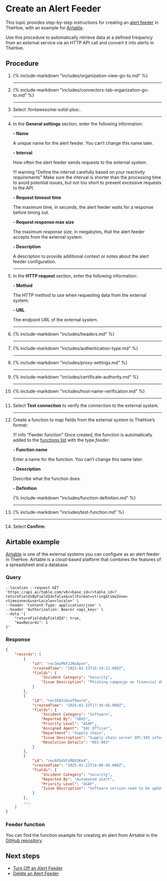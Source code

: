 # Create an Alert Feeder

<!-- md:version 5.5 --> <!-- md:permission `manageConfig` --> <!-- md:license Platinum -->

This topic provides step-by-step instructions for creating an [alert feeder](about-feeders.md) in TheHive, with an example for [Airtable](#airtable-example).

Use this procedure to automatically retrieve data at a defined frequency from an external service via an HTTP API call and convert it into alerts in TheHive.

<h2>Procedure</h2>

1. {% include-markdown "includes/organization-view-go-to.md" %}

    ---

2. {% include-markdown "includes/connectors-tab-organization-go-to.md" %}

    ---

3. Select :fontawesome-solid-plus:.

    ---

4. In the **General settings** section, enter the following information:

    **- Name**

    A unique name for the alert feeder. You can’t change this name later.

    **- Interval**

    How often the alert feeder sends requests to the external system.

    !!! warning "Define the interval carefully based on your reactivity requirements"
        Make sure the interval is shorter than the processing time to avoid potential issues, but not too short to prevent excessive requests to the API.

    **- Request timeout time**

    The maximum time, in seconds, the alert feeder waits for a response before timing out.

    **- Request response max size**

    The maximum response size, in megabytes, that the alert feeder accepts from the external system.

    **- Description**

    A description to provide additional context or notes about the alert feeder configuration.

    ---

5. In the **HTTP request** section, enter the following information:

    **- Method**

    The HTTP method to use when requesting data from the external system.

    **- URL**

    The endpoint URL of the external system.

    ---

6. {% include-markdown "includes/headers.md" %}

    ---

7. {% include-markdown "includes/authentication-type.md" %}

    ---

8. {% include-markdown "includes/proxy-settings.md" %}

    ---

9. {% include-markdown "includes/certificate-authority.md" %}

    ---

10. {% include-markdown "includes/host-name-verification.md" %}

    ---

11. Select **Test connection** to verify the connection to the external system.

    ---

12. Create a function to map fields from the external system to TheHive’s format:

    !!! info "Feeder function"
        Once created, the function is automatically added to the [functions list](../manage-functions/about-functions.md) with the type *feeder*. 

    **- Function name**

    Enter a name for the function. You can’t change this name later.

    **- Description**

    Describe what the function does.

    **- Definition**

    {% include-markdown "includes/function-definition.md" %}

    ---

13. {% include-markdown "includes/test-function.md" %}

    ---

14. Select **Confirm**.

## Airtable example

[Airtable](https://www.airtable.com/) is one of the external systems you can configure as an alert feeder in TheHive. Airtable is a cloud-based platform that combines the features of a spreadsheet and a database.

### Query

``` curl 
--location --request GET 'https://api.airtable.com/v0/<base_id>/<table_id>?returnFieldsByFieldId=false&cellFormat=string&timeZone=<timezone>&userLocale=<locale>' \
--header 'Content-Type: application/json' \
--header 'Authorization: Bearer <api_key>' \
--data '{
    "returnFieldsByFieldId": true,
    "maxRecords": 1
}'
```

### Response

``` json
{
    "records": [
        {
            "id": "rec3mzMkF2JNsApxn",
            "createdTime": "2025-01-23T16:18:13.000Z",
            "fields": {
                "Incident Category": "Security",
                "Issue Description": "Phishing campaign on financial department"
            }
        },
        {
            "id": "rec5FB3iOuoT9avrm",
            "createdTime": "2025-01-23T17:50:56.000Z",
            "fields": {
                "Incident Category": "Software",  
                "Reported By": "U003",  
                "Priority Level": "ASAP",  
                "Assigned Agent": "SOC Officer",  
                "Department": "Supply chain",  
                "Issue Description": "Supply chain server SPC-345 infected",  
                "Resolution Details": "RES-003"
            }
        },
        {
            "id": "rec6FGdVFzMQX3Ke4",
            "createdTime": "2025-01-21T14:00:49.000Z",
            "fields": {
                "Incident Category": "Security",
                "Reported By": "Automated alert",
                "Priority Level": "ASAP",
                "Issue Description": "Software version need to be updated"
            }
        },
        ...
    ]
}
```

### Feeder function

You can find the function example for creating an alert from Airtable in the [GitHub repository](https://github.com/StrangeBeeCorp/thehive-templates/blob/main/Functions%20Examples/Alert%20Feeder%20Functions/function_Feeder_alertFromAirtable.js).

<h2>Next steps</h2>

* [Turn Off an Alert Feeder](turn-off-a-feeder.md)
* [Delete an Alert Feeder](delete-a-feeder.md)